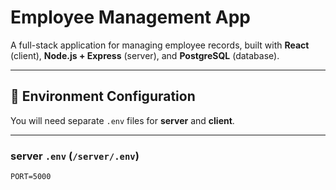 # Employee Management App

A full-stack application for managing employee records, built with **React** (client), **Node.js + Express** (server), and **PostgreSQL** (database).

---

## 📄 Environment Configuration

You will need separate `.env` files for **server** and **client**.

---

### **server `.env`** (`/server/.env`)

```env
PORT=5000
```
